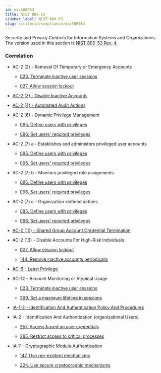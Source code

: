 ```yaml
---
id: nist80053
title: NIST 800-53
sidebar_label: NIST 800-53
slug: /criteria/compliance/nist80053
---
```


Security and Privacy Controls
for Information Systems and Organizations.
The version used in this section is
[NIST 800-53 Rev. 4](https://nvlpubs.nist.gov/nistpubs/SpecialPublications/NIST.SP.800-53r4.pdf).

### Correlation

 - AC-2 (2) - Removal Of Temporary or Emergency Accounts

    - [023. Terminate inactive user sessions](/criteria/requirements/023)

    - [027. Allow session lockout](/criteria/requirements/027)

 - [AC-2 (3) - Disable Inactive Accounts](/criteria/requirements/144)

 - [AC-2 (4) - Automated Audit Actions](/criteria/requirements/301)

 - AC-2 (6) - Dynamic Privilege Management

    - [095. Define users with privileges](/criteria/requirements/095)

    - [096. Set users' required privileges](/criteria/requirements/096)

 - AC-2 (7) a - Establishes and administers privileged user accounts

    - [095. Define users with privileges](/criteria/requirements/095)

    - [096. Set users' required privileges](/criteria/requirements/096)

 - AC-2 (7) b - Monitors privileged role assignments

    - [095. Define users with privileges](/criteria/requirements/095)

    - [096. Set users' required privileges](/criteria/requirements/096)

 - AC-2 (7) c - Organization-defined actions

    - [095. Define users with privileges](/criteria/requirements/095)

    - [096. Set users' required privileges](/criteria/requirements/096)

 - [AC-2 (10) - Shared Group Account Credential Termination](/criteria/requirements/144)

 - AC-2 (13) - Disable Accounts For High-Risk Individuals

    - [027. Allow session lockout](/criteria/requirements/027)

    - [144. Remove inactive accounts periodically](/criteria/requirements/144)

 - [AC-6 - Least Privilege](/criteria/requirements/186)

 - AC-12 - Account Monitoring or Atypical Usage

    - [023. Terminate inactive user sessions](/criteria/requirements/023)

    - [369. Set a maximum lifetime in sessions](/criteria/requirements/369)

 - [IA-1-2 - Identification And Authentication Policy And Procedures](/criteria/requirements/229)

 - IA-2 - Identification And Authentication (organizational Users)

    - [257. Access based on user credentials](/criteria/requirements/257)

    - [265. Restrict access to critical processes](/criteria/requirements/265)

 - IA-7 - Cryptographic Module Authentication
    
    - [147. Use pre-existent mechanisms](/criteria/requirements/147)

    - [224. Use secure cryptographic mechanisms](/criteria/requirements/224)
